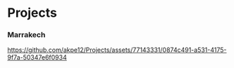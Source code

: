 # Projects
### Marrakech

https://github.com/akpe12/Projects/assets/77143331/0874c491-a531-4175-9f7a-50347e6f0934

